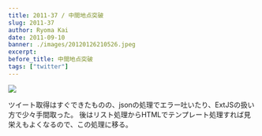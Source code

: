 ```yaml
---
title: 2011-37 / 中間地点突破
slug: 2011-37
author: Ryoma Kai
date: 2011-09-10
banner: ./images/20120126210526.jpeg
excerpt: 
before_title: 中間地点突破
tags: ["twitter"]
---
```


![](./images/20120126210526.jpeg)

ツイート取得はすぐできたものの、jsonの処理でエラー吐いたり、ExtJSの扱い方で少々手間取った。
後はリスト処理からHTMLでテンプレート処理すれば見栄えもよくなるので、この処理に移る。
